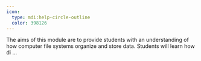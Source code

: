```yaml
---
icon:
  type: mdi:help-circle-outline
  color: 398126
---
```


The aims of this module are to provide students with an understanding of how computer file systems organize and store data. Students will learn how di ... 
